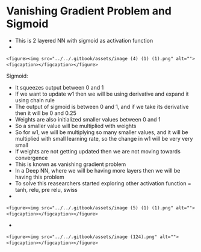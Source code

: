 # Vanishing Gradient Problem and Sigmoid

* This is 2 layered NN with sigmoid as activation function
*

    <figure><img src="../../.gitbook/assets/image (4) (1) (1).png" alt=""><figcaption></figcaption></figure>

Sigmoid:

* It squeezes output between 0 and 1
* If we want to update w1 then we will be using derivative and expand it using chain rule
* The output of sigmoid is between 0 and 1, and if we take its derivative then it will be 0 and 0.25
* Weights are also initialized smaller values between 0 and 1
* So a smaller value will be multiplied with weights
* So for w1, we will be multiplying so many smaller values, and it will be multiplied with small learning rate, so the change in w1 will be very very small
* If weights are not getting updated then we are not moving towards convergence
* This is known as vanishing gradient problem
* In a Deep NN, where we will be having more layers then we will be having this problem
* To solve this reasearchers started exploring other activation function = tanh, relu, pre relu, swiss
*

    <figure><img src="../../.gitbook/assets/image (5) (1) (1).png" alt=""><figcaption></figcaption></figure>
*

    <figure><img src="../../.gitbook/assets/image (124).png" alt=""><figcaption></figcaption></figure>
